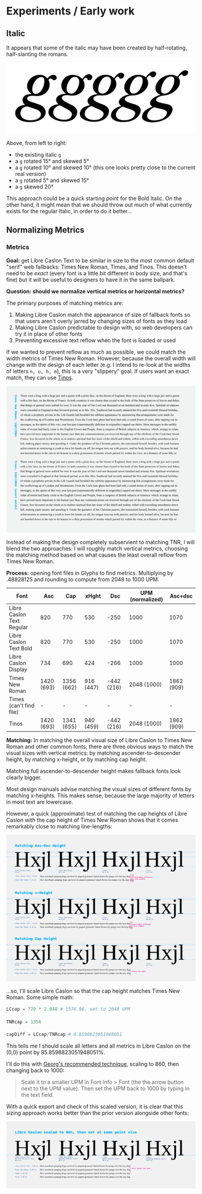 # Experiments / Early work

## Italic

It appears that some of the italic may have been created by half-rotating, half-slanting the romans.

![](assets/g-skews.png)

Above, from left to right:

- the existing italic `g`
- a `g` rotated 15° and skewed 5°
- a `g` rotated 10° and skewed 10° (this one looks pretty close to the current real version)
- a `g` rotated 5° and skewed 15°
- a `g` skewed 20°

This approach could be a quick starting point for the Bold Italic. On the other hand, it might mean that we should throw out much of what currently exists for the regular Italic, in order to do it better…

## Normalizing Metrics

### Metrics

**Goal:** get Libre Caslon Text to be similar in size to the most common default "serif" web fallbacks: Times New Roman, Times, and Tinos. This doesn't need to be *exact* (every font is a little bit different in body size, and that's fine) but it will be useful to designers to have it in the same ballpark.

**Question: should we normalize vertical metrics or horizontal metrics?**

The primary purposes of matching metrics are:

1. Making Libre Caslon match the appearance of size of fallback fonts so that users aren't overly jarred by changing sizes of fonts as they load
2. Making Libre Caslon predictable to design with, so web developers can try it in place of other fonts
3. Preventing excessive text reflow when the font is loaded or used

If we wanted to prevent reflow as much as possible, we could match the width metrics of Times New Roman. However, because the overall width will change with the design of each letter (e.g. I intend to re-look at the widths of letters `n, u, h, m`), this is a very "slippery" goal. If users want an exact match, they can use [Tinos](https://fonts.google.com/specimen/Tinos).

![Tinos, with exact same width metrics as Times New Roman](assets/tnr_tinos-relative_sizing.png)

Instead of making the design completely subservient to matching TNR, I will blend the two approaches: I will roughly match vertical metrics, choosing the matching method based on what causes the least overall reflow from Times New Roman.

**Process:** opening font files in Glyphs to find metrics. Multiplying by .48828125 and rounding to compute from 2048 to 1000 UPM.

| Font                      | Asc        | Cap        | xHght     | Dsc        | UPM (normalized) | Asc+dsc    |
| ------------------------- | ---------- | ---------- | --------- | ---------- | ---------------- | ---------- |
| Libre Caslon Text Regular | 820        | 770        | 530       | -250       | 1000             | 1070       |
| Libre Caslon Text Bold    | 820        | 770        | 530       | -250       | 1000             | 1070       |
| Libre Caslon Display      | 734        | 690        | 424       | -266       | 1000             | 1000       |
| Times New Roman           | 1420 (693) | 1356 (662) | 916 (447) | -442 (216) | 2048 (1000)      | 1862 (909) |
| Times (can't find file)   | -          | -          | -         | -          | -                | -          |
| Tinos                     | 1420 (693) | 1341 (655) | 940 (459) | -442 (216) | 2048 (1000)      | 1862 (909) |



**Matching:** In matching the overall visual size of Libre Caslon to Times New Roman and other common fonts, there are three obvious ways to match the visual sizes with vertical metrics: by matching ascender-to-descender height, by matching x-height, or by matching cap height. 

Matching full ascender-to-descender height makes fallback fonts look clearly bigger.

Most design manuals advise matching the visual sizes of different fonts by matching x-heights. This makes sense, because the large majority of letters in most text are lowercase. 

However, a quick (approximate) test of matching the cap heights of Libre Caslon with the cap height of Times New Roman shows that it comes remarkably close to matching line-lengths:

![checking line lengths](assets/libre_caslon-size_matching.png)

...so, I'll scale Libre Caslon so that the cap height matches Times New Roman. Some simple math:

```python
LCcap = 770 * 2.048 # 1576.96, set to 2048 UPM

TNRcap = 1356

capDiff = LCcap/TNRcap # 0.8598823051948051
```

This tells me I should scale all letters and all metrics in Libre Caslon on the (0,0) point by 85.8598823051948051%.



I'll do this with [Georg's recommended technique](https://forum.glyphsapp.com/t/how-to-scale-an-entire-font/2477), scaling to 860, then changing back to 1000:

> Scale it to a smaller UPM in Font Info > Font (the the arrow button next to the UPM value). Then set the UPM back to 1000 by typing in the text field.

With a quick export and check of this scaled version, it is clear that this sizing approach works better than the prior version alongside other fonts:

![checking scaled version](assets/libre_caslon_scaled-size_check.png)





